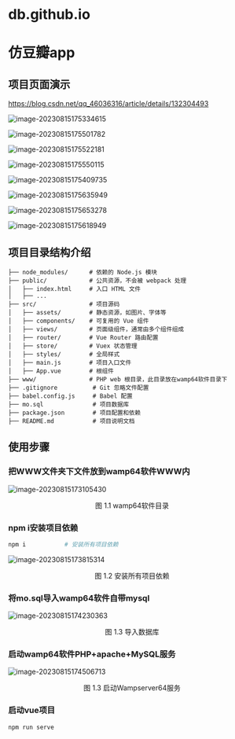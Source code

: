 # db.github.io

# 仿豆瓣app

## 项目页面演示

https://blog.csdn.net/qq_46036316/article/details/132304493

![image-20230815175334615](C:\Users\59321\AppData\Roaming\Typora\typora-user-images\image-20230815175334615.png)

![image-20230815175501782](C:\Users\59321\AppData\Roaming\Typora\typora-user-images\image-20230815175501782.png)

![image-20230815175522181](C:\Users\59321\AppData\Roaming\Typora\typora-user-images\image-20230815175522181.png)

![image-20230815175550115](C:\Users\59321\AppData\Roaming\Typora\typora-user-images\image-20230815175550115.png)

![image-20230815175409735](C:\Users\59321\AppData\Roaming\Typora\typora-user-images\image-20230815175409735.png)

![image-20230815175635949](C:\Users\59321\AppData\Roaming\Typora\typora-user-images\image-20230815175635949.png)

![image-20230815175653278](C:\Users\59321\AppData\Roaming\Typora\typora-user-images\image-20230815175653278.png)

![image-20230815175618949](C:\Users\59321\AppData\Roaming\Typora\typora-user-images\image-20230815175618949.png)



## 项目目录结构介绍

```te
├── node_modules/      # 依赖的 Node.js 模块
├── public/            # 公共资源，不会被 webpack 处理
│   ├── index.html     # 入口 HTML 文件
│   ├── ...
├── src/               # 项目源码
│   ├── assets/        # 静态资源，如图片、字体等
│   ├── components/    # 可复用的 Vue 组件
│   ├── views/         # 页面级组件，通常由多个组件组成
│   ├── router/        # Vue Router 路由配置
│   ├── store/         # Vuex 状态管理
│   ├── styles/        # 全局样式
│   ├── main.js        # 项目入口文件
│   ├── App.vue        # 根组件
├── www/               # PHP web 根目录，此目录放在wamp64软件目录下
├── .gitignore          # Git 忽略文件配置
├── babel.config.js     # Babel 配置
├── mo.sql        		# 项目数据库
├── package.json        # 项目配置和依赖
├── README.md           # 项目说明文档
```

## 使用步骤

### 把**WWW**文件夹下文件放到**wamp64**软件WWW内

![image-20230815173105430](C:\Users\59321\AppData\Roaming\Typora\typora-user-images\image-20230815173105430.png)

<center>图 1.1 wamp64软件目录</center>



### npm i安装项目依赖

```bash
npm i           # 安装所有项目依赖
```

![image-20230815173815314](C:\Users\59321\AppData\Roaming\Typora\typora-user-images\image-20230815173815314.png)

<center>图 1.2 安装所有项目依赖</center>

### 将mo.sql导入**wamp64**软件自带mysql

![image-20230815174230363](C:\Users\59321\AppData\Roaming\Typora\typora-user-images\image-20230815174230363.png)

<center>图 1.3 导入数据库</center>

### 启动wamp64软件PHP+apache+MySQL服务

![image-20230815174506713](C:\Users\59321\AppData\Roaming\Typora\typora-user-images\image-20230815174506713.png)

<center>图 1.3 启动Wampserver64服务</center>

### 启动vue项目

```ba
npm run serve
```

